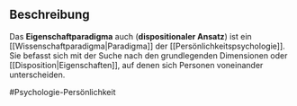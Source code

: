## Beschreibung
Das **Eigenschaftparadigma** auch (**dispositionaler Ansatz**) ist ein [[Wissenschaftparadigma|Paradigma]] der [[Persönlichkeitspsychologie]]. Sie befasst sich mit der Suche nach den grundlegenden Dimensionen oder [[Disposition|Eigenschaften]], auf denen sich Personen voneinander unterscheiden.




#Psychologie-Persönlichkeit 